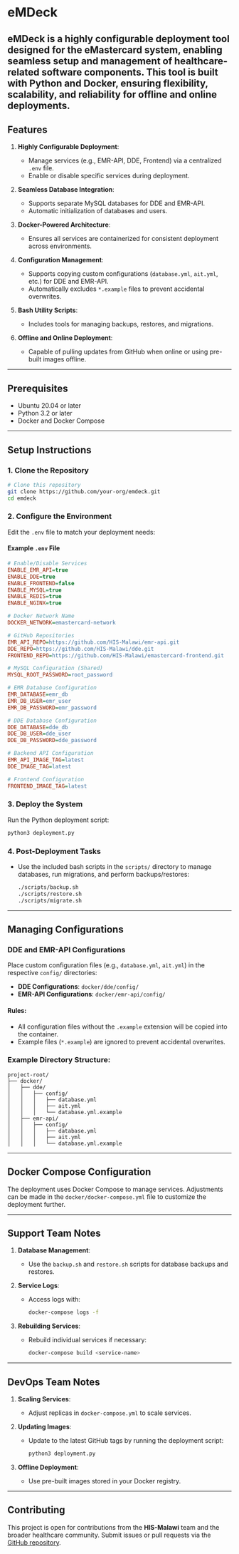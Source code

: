 # eMDeck

## **eMDeck** is a highly configurable deployment tool designed for the **eMastercard system**, enabling seamless setup and management of healthcare-related software components. This tool is built with Python and Docker, ensuring flexibility, scalability, and reliability for offline and online deployments.

## Features

1. **Highly Configurable Deployment**:

   - Manage services (e.g., EMR-API, DDE, Frontend) via a centralized `.env` file.
   - Enable or disable specific services during deployment.

2. **Seamless Database Integration**:

   - Supports separate MySQL databases for DDE and EMR-API.
   - Automatic initialization of databases and users.

3. **Docker-Powered Architecture**:

   - Ensures all services are containerized for consistent deployment across environments.

4. **Configuration Management**:

   - Supports copying custom configurations (`database.yml`, `ait.yml`, etc.) for DDE and EMR-API.
   - Automatically excludes `*.example` files to prevent accidental overwrites.

5. **Bash Utility Scripts**:

   - Includes tools for managing backups, restores, and migrations.

6. **Offline and Online Deployment**:
   - Capable of pulling updates from GitHub when online or using pre-built images offline.

---

## Prerequisites

- Ubuntu 20.04 or later
- Python 3.2 or later
- Docker and Docker Compose

---

## Setup Instructions

### 1. Clone the Repository

```bash
# Clone this repository
git clone https://github.com/your-org/emdeck.git
cd emdeck
```

### 2. Configure the Environment

Edit the `.env` file to match your deployment needs:

#### Example `.env` File

```ini
# Enable/Disable Services
ENABLE_EMR_API=true
ENABLE_DDE=true
ENABLE_FRONTEND=false
ENABLE_MYSQL=true
ENABLE_REDIS=true
ENABLE_NGINX=true

# Docker Network Name
DOCKER_NETWORK=emastercard-network

# GitHub Repositories
EMR_API_REPO=https://github.com/HIS-Malawi/emr-api.git
DDE_REPO=https://github.com/HIS-Malawi/dde.git
FRONTEND_REPO=https://github.com/HIS-Malawi/emastercard-frontend.git

# MySQL Configuration (Shared)
MYSQL_ROOT_PASSWORD=root_password

# EMR Database Configuration
EMR_DATABASE=emr_db
EMR_DB_USER=emr_user
EMR_DB_PASSWORD=emr_password

# DDE Database Configuration
DDE_DATABASE=dde_db
DDE_DB_USER=dde_user
DDE_DB_PASSWORD=dde_password

# Backend API Configuration
EMR_API_IMAGE_TAG=latest
DDE_IMAGE_TAG=latest

# Frontend Configuration
FRONTEND_IMAGE_TAG=latest
```

### 3. Deploy the System

Run the Python deployment script:

```bash
python3 deployment.py
```

### 4. Post-Deployment Tasks

- Use the included bash scripts in the `scripts/` directory to manage databases, run migrations, and perform backups/restores:
  ```bash
  ./scripts/backup.sh
  ./scripts/restore.sh
  ./scripts/migrate.sh
  ```

---

## Managing Configurations

### DDE and EMR-API Configurations

Place custom configuration files (e.g., `database.yml`, `ait.yml`) in the respective `config/` directories:

- **DDE Configurations**: `docker/dde/config/`
- **EMR-API Configurations**: `docker/emr-api/config/`

#### Rules:

- All configuration files without the `.example` extension will be copied into the container.
- Example files (`*.example`) are ignored to prevent accidental overwrites.

### Example Directory Structure:

```
project-root/
├── docker/
│   ├── dde/
│   │   ├── config/
│   │   │   ├── database.yml
│   │   │   ├── ait.yml
│   │   │   └── database.yml.example
│   ├── emr-api/
│   │   ├── config/
│   │   │   ├── database.yml
│   │   │   ├── ait.yml
│   │   │   └── database.yml.example
```

---

## Docker Compose Configuration

The deployment uses Docker Compose to manage services. Adjustments can be made in the `docker/docker-compose.yml` file to customize the deployment further.

---

## Support Team Notes

1. **Database Management**:

   - Use the `backup.sh` and `restore.sh` scripts for database backups and restores.

2. **Service Logs**:

   - Access logs with:
     ```bash
     docker-compose logs -f
     ```

3. **Rebuilding Services**:
   - Rebuild individual services if necessary:
     ```bash
     docker-compose build <service-name>
     ```

---

## DevOps Team Notes

1. **Scaling Services**:

   - Adjust replicas in `docker-compose.yml` to scale services.

2. **Updating Images**:

   - Update to the latest GitHub tags by running the deployment script:
     ```bash
     python3 deployment.py
     ```

3. **Offline Deployment**:
   - Use pre-built images stored in your Docker registry.

---

## Contributing

This project is open for contributions from the **HIS-Malawi** team and the broader healthcare community. Submit issues or pull requests via the [GitHub repository](https://github.com/your-org/emdeck).
